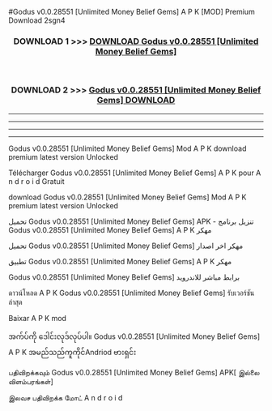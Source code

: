 #Godus  v0.0.28551 [Unlimited Money Belief Gems] A P K [MOD] Premium Download 2sgn4



<div align="center">

<h3>DOWNLOAD 1 >>> <a href="https://teeasianyam.web.app?sq=Godus  v0.0.28551 [Unlimited Money Belief Gems]">DOWNLOAD Godus  v0.0.28551 [Unlimited Money Belief Gems] </a></h3><br>

<h3>DOWNLOAD 2 >>> <a href="https://teeasianyam.web.app?sq=Godus  v0.0.28551 [Unlimited Money Belief Gems] ">Godus  v0.0.28551 [Unlimited Money Belief Gems]  DOWNLOAD </a></h3>

</div>


----------------------------------------------------------

----------------------------------------------------------

----------------------------------------------------------

----------------------------------------------------------


Godus  v0.0.28551 [Unlimited Money Belief Gems]  Mod A P K download premium latest version Unlocked

Télécharger Godus  v0.0.28551 [Unlimited Money Belief Gems]  A P K pour A n d r o i d Gratuit

download Godus  v0.0.28551 [Unlimited Money Belief Gems]  Mod A P K premium latest version Unlocked

تحميل Godus  v0.0.28551 [Unlimited Money Belief Gems]  APK - تنزيل برنامج Godus  v0.0.28551 [Unlimited Money Belief Gems]  A P K مهكر

تحميل Godus  v0.0.28551 [Unlimited Money Belief Gems]  مهكر اخر اصدار

تطبيق Godus  v0.0.28551 [Unlimited Money Belief Gems]  A P K مهكر

Godus  v0.0.28551 [Unlimited Money Belief Gems]  برابط مباشر للاندرويد

ดาวน์โหลด A P K Godus  v0.0.28551 [Unlimited Money Belief Gems]  รับเวอร์ชันล่าสุด

Baixar A P K mod

အက်ပ်ကို ဒေါင်းလုဒ်လုပ်ပါ။ Godus  v0.0.28551 [Unlimited Money Belief Gems]  A P K အမည်သည်ကူကိုင်Andriod ဗားရှင်း

பதிவிறக்கவும் Godus  v0.0.28551 [Unlimited Money Belief Gems]  APK[ இல்லை விளம்பரங்கள்] 
 
இலவச பதிவிறக்க மோட் A n d r o i d



